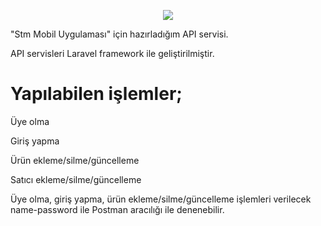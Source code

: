 <p align="center"><img src="https://laravel.com/assets/img/components/logo-laravel.svg"></p>

"Stm Mobil Uygulaması" için hazırladığım API servisi.

API servisleri Laravel framework ile geliştirilmiştir. 

<h1>Yapılabilen işlemler;</h1>
<p>Üye olma</p>
<p>Giriş yapma</p>
<p>Ürün ekleme/silme/güncelleme</p>
<p>Satıcı ekleme/silme/güncelleme</p>


Üye olma, giriş yapma, ürün ekleme/silme/güncelleme işlemleri verilecek name-password ile Postman aracılığı ile denenebilir. 
